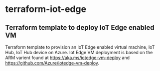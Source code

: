 # terraform-iot-edge

## Terraform template to deploy IoT Edge enabled VM

Terraform template to provision an IoT Edge enabled virtual machine, IoT Hub, IoT Hub device on Azure. Iot Edge VM deployment is based on the ARM varient found at https://aka.ms/iotedge-vm-deploy and https://github.com/Azure/iotedge-vm-deploy.
